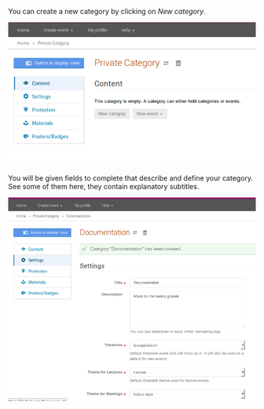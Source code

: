 You can create a new category by clicking on *New category*. 

![](/assets/category_creation.png)

You will be given fields to complete that describe and define your category. See some of them here, they contain explanatory subtitles.

![](/assets/category_def_fields.png)
